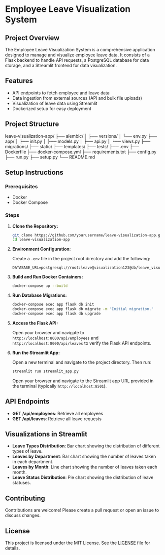 # Employee Leave Visualization System

## Project Overview

The Employee Leave Visualization System is a comprehensive application designed to manage and visualize employee leave data. It consists of a Flask backend to handle API requests, a PostgreSQL database for data storage, and a Streamlit frontend for data visualization.

## Features

- API endpoints to fetch employee and leave data
- Data ingestion from external sources (API and bulk file uploads)
- Visualization of leave data using Streamlit
- Dockerized setup for easy deployment

## Project Structure

leave-visualization-app/
├── alembic/
│ ├── versions/
│ └── env.py
├── app/
│ ├── init.py
│ ├── models.py
│ ├── api.py
│ └── views.py
├── migrations/
├── static/
├── templates/
├── tests/
├── .env
├── Dockerfile
├── docker-compose.yml
├── requirements.txt
├── config.py
├── run.py
├── setup.py
└── README.md


## Setup Instructions

### Prerequisites

- Docker
- Docker Compose

### Steps

1. **Clone the Repository:**

    ```sh
    git clone https://github.com/yourusername/leave-visualization-app.git
    cd leave-visualization-app
    ```

2. **Environment Configuration:**

    Create a `.env` file in the project root directory and add the following:

    ```env
    DATABASE_URL=postgresql://root:leave@visualization123@db/leave_visualization
    ```

3. **Build and Run Docker Containers:**

    ```sh
    docker-compose up --build
    ```

4. **Run Database Migrations:**

    ```sh
    docker-compose exec app flask db init
    docker-compose exec app flask db migrate -m "Initial migration."
    docker-compose exec app flask db upgrade
    ```

5. **Access the Flask API:**

    Open your browser and navigate to `http://localhost:8000/api/employees` and `http://localhost:8000/api/leaves` to verify the Flask API endpoints.

6. **Run the Streamlit App:**

    Open a new terminal and navigate to the project directory. Then run:

    ```sh
    streamlit run streamlit_app.py
    ```

    Open your browser and navigate to the Streamlit app URL provided in the terminal (typically `http://localhost:8501`).

## API Endpoints

- **GET /api/employees**: Retrieve all employees
- **GET /api/leaves**: Retrieve all leave requests

## Visualizations in Streamlit

- **Leave Types Distribution**: Bar chart showing the distribution of different types of leave.
- **Leaves by Department**: Bar chart showing the number of leaves taken in each department.
- **Leaves by Month**: Line chart showing the number of leaves taken each month.
- **Leave Status Distribution**: Pie chart showing the distribution of leave statuses.

## Contributing

Contributions are welcome! Please create a pull request or open an issue to discuss changes.

## License

This project is licensed under the MIT License. See the [LICENSE](LICENSE) file for details.
